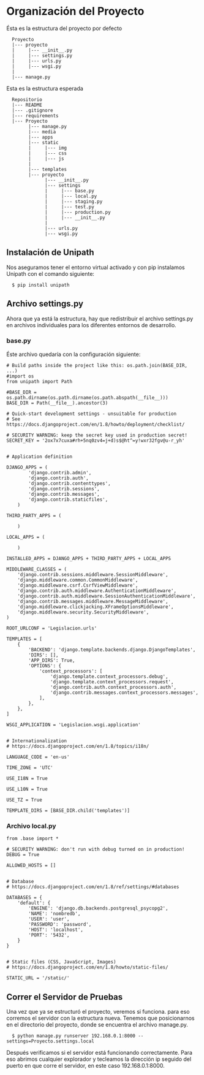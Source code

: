 # Organización del Proyecto
Ésta es la estructura del proyecto por defecto
```
  Proyecto
  |--- proyecto
  |     |--- __init__.py
  |     |--- settings.py
  |     |--- urls.py
  |     |--- wsgi.py
  |
  |--- manage.py
```

Esta es la estructura esperada
```
  Repositorio
  |--- README
  |--- .gitignore
  |--- requirements
  |--- Proyecto
        |--- manage.py
        |--- media
        |--- apps
        |--- static
        |     |--- img
        |     |--- css
        |     |--- js
        |
        |--- templates
        |--- proyecto
              |--- __init__.py
              |--- settings
              |     |--- base.py
              |     |--- local.py
              |     |--- staging.py
              |     |--- test.py
              |     |--- production.py
              |     |--- __init__.py
              |
              |--- urls.py
              |--- wsgi.py

```  

## Instalación de Unipath
Nos aseguramos tener el entorno virtual activado y con pip instalamos Unipath con el comando siguiente:
```
  $ pip install unipath
```

## Archivo settings.py
Ahora que ya está la estructura, hay que redistribuir el archivo settings.py en archivos individuales para los diferentes entornos de desarrollo.

### base.py
Éste archivo quedaría con la configuración siguiente:

```
# Build paths inside the project like this: os.path.join(BASE_DIR, ...)
#import os
from unipath import Path

#BASE_DIR = os.path.dirname(os.path.dirname(os.path.abspath(__file__)))
BASE_DIR = Path(__file__).ancestor(3)

# Quick-start development settings - unsuitable for production
# See https://docs.djangoproject.com/en/1.8/howto/deployment/checklist/

# SECURITY WARNING: keep the secret key used in production secret!
SECRET_KEY = '2ox7x7cuxa#rh+5nq0zv4=j+d)s$@ht^=y!wxr32fgv@u-r_yh'


# Application definition

DJANGO_APPS = (
        'django.contrib.admin',
        'django.contrib.auth',
        'django.contrib.contenttypes',
        'django.contrib.sessions',
        'django.contrib.messages',
        'django.contrib.staticfiles',
    )

THIRD_PARTY_APPS = (

    )

LOCAL_APPS = (

    )

INSTALLED_APPS = DJANGO_APPS + THIRD_PARTY_APPS + LOCAL_APPS

MIDDLEWARE_CLASSES = (
    'django.contrib.sessions.middleware.SessionMiddleware',
    'django.middleware.common.CommonMiddleware',
    'django.middleware.csrf.CsrfViewMiddleware',
    'django.contrib.auth.middleware.AuthenticationMiddleware',
    'django.contrib.auth.middleware.SessionAuthenticationMiddleware',
    'django.contrib.messages.middleware.MessageMiddleware',
    'django.middleware.clickjacking.XFrameOptionsMiddleware',
    'django.middleware.security.SecurityMiddleware',
)

ROOT_URLCONF = 'Legislacion.urls'

TEMPLATES = [
    {
        'BACKEND': 'django.template.backends.django.DjangoTemplates',
        'DIRS': [],
        'APP_DIRS': True,
        'OPTIONS': {
            'context_processors': [
                'django.template.context_processors.debug',
                'django.template.context_processors.request',
                'django.contrib.auth.context_processors.auth',
                'django.contrib.messages.context_processors.messages',
            ],
        },
    },
]

WSGI_APPLICATION = 'Legislacion.wsgi.application'


# Internationalization
# https://docs.djangoproject.com/en/1.8/topics/i18n/

LANGUAGE_CODE = 'en-us'

TIME_ZONE = 'UTC'

USE_I18N = True

USE_L10N = True

USE_TZ = True

TEMPLATE_DIRS = [BASE_DIR.child('templates')]

```

### Archivo local.py

```
from .base import *

# SECURITY WARNING: don't run with debug turned on in production!
DEBUG = True

ALLOWED_HOSTS = []


# Database
# https://docs.djangoproject.com/en/1.8/ref/settings/#databases

DATABASES = {
    'default': {
        'ENGINE': 'django.db.backends.postgresql_psycopg2',
        'NAME': 'nombredb',
        'USER': 'user',
        'PASSWORD': 'password',
        'HOST': 'localhost',
        'PORT': '5432',
    }
}


# Static files (CSS, JavaScript, Images)
# https://docs.djangoproject.com/en/1.8/howto/static-files/

STATIC_URL = '/static/'
```

## Correr el Servidor de Pruebas
Una vez que ya se estructuró el proyecto, veremos si funciona. para eso corremos el servidor con la estructura nueva.
Tenemos que posicionarnos en el directorio del proyecto, donde se encuentra el archivo manage.py.
```
  $ python manage.py runserver 192.168.0.1:8000 --settings=Proyecto.settings.local
```
Después verificamos si el servidor está funcionando correctamente. Para eso abrimos cualquier explorador y tecleamos la dirección ip seguido del puerto en que corre el servidor, en este caso 192.168.0.1:8000.
